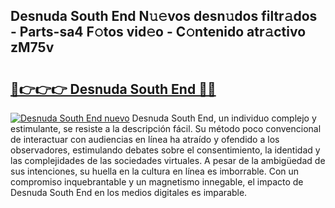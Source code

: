 ## Desnuda South End N𝚞𝚎vos desn𝚞dos filtr𝚊dos - Parts-sa4 F𝚘tos vid𝚎o - C𝚘ntenido atr𝚊ctivo zM75v

# <h2><a href="http://mbauv1.tromn.icu/?c=Desnuda+South+End">🔗👉👉👉 Desnuda South End 🔗🔗</a></h2>

[![Desnuda South End nuevo](https://i.imgur.com/pEAQMta.gif)](http://mbauv1.tromn.icu/?c=Desnuda+South+End)
Desnuda South End, un individuo complejo y estimulante, se resiste a la descripción fácil. Su método poco convencional de interactuar con audiencias en línea ha atraído y ofendido a los observadores, estimulando debates sobre el consentimiento, la identidad y las complejidades de las sociedades virtuales. A pesar de la ambigüedad de sus intenciones, su huella en la cultura en línea es imborrable. Con un compromiso inquebrantable y un magnetismo innegable, el impacto de Desnuda South End en los medios digitales es imparable.

